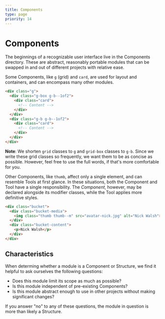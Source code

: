 ```yaml
---
title: Components
type: page
priority: 14
---
```


Components
==========

The beginnings of a recognizable user interface live in the Components directory. These are abstract, reasonably portable modules that can be swapped in and out of different projects with relative ease.

Some Components, like `g` (grid) and `card`, are used for layout and containers, and can encompass many other modules.

```html
<div class="g">
  <div class="g-box g-b--1of2">
    <div class="card">
      <!-- Content -->
    </div>
  </div>
  <div class="g-b g-b--1of2">
    <div class="card">
      <!-- Content -->
    </div>
  </div>
</div>
```

**Note**: We shorten `grid` classes to `g` and `grid-box` classes to `g-b`. Since we write these grid classes so frequently, we want them to be as concise as possible. However, feel free to use the full words, if that's more comfortable for you.

Other Components, like `thumb`, affect only a single element, and can resemble Tools at first glance. In these situations, both the Component and Tool have a single responsibility. The *Component*, however, may be declared alongside its modifier classes, while the Tool applies more definitive styles.

```html
<div class="bucket">
  <div class="bucket-media">
    <img class="thumb thumb--m" src="avatar-nick.jpg" alt="Nick Walsh">
  </div>
  <div class="bucket-content">
    <p>Nick Walsh</p>
  </div>
</div>
```

Characteristics
---------------

When determing whether a module is a Component or Structure, we find it helpful to ask ourselves the following questions:

- Does this module limit its scope as much as possible?
- Is this module independent of pre-existing Components?
- Is this module abstract enough to use in other projects without making significant changes?

If you answer "no" to any of these questions, the module in question is more than likely a Structure.
